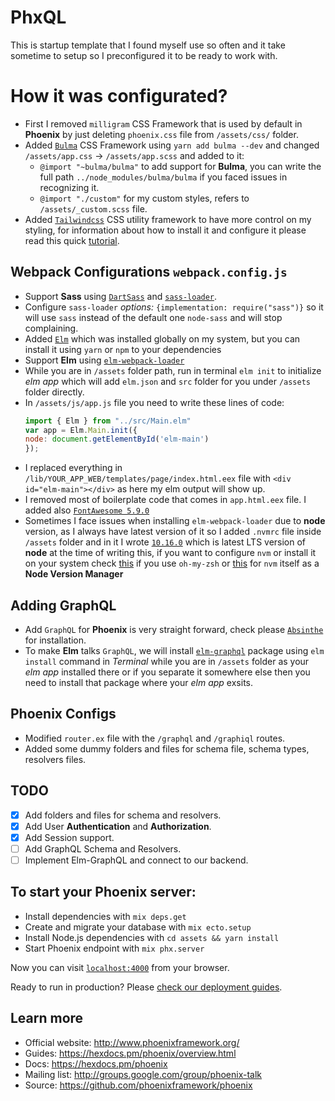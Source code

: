 # PhxQL
This is startup template that I found myself use so often and it take sometime to setup so I preconfigured it to be ready to work with.

# How it was configurated?
  * First I removed `milligram` CSS Framework that is used by default in __Phoenix__ by just deleting `phoenix.css` file from `/assets/css/` folder.
  * Added [`Bulma`](https://bulma.io) CSS Framework using `yarn add bulma --dev` and changed `/assets/app.css` -> `/assets/app.scss` and added to it:
    - `@import "~bulma/bulma"` to add support for __Bulma__, you can write the full path `../node_modules/bulma/bulma` if you faced issues in recognizing it.
    - `@import "./custom"` for my custom styles, refers to `/assets/_custom.scss` file.
  * Added [`Tailwindcss`](https://tailwindcss.com/) CSS utility framework to have more control on my styling, for information about how to install it and configure it please read this quick [tutorial](https://www.derrickreimer.com/tech/2019/06/12/tailwind-phoenix.html?utm_campaign=elixir_radar_195&utm_medium=email&utm_source=RD+Station).
## Webpack Configurations `webpack.config.js`
  * Support __Sass__ using [`DartSass`](https://github.com/sass/dart-sass) and [`sass-loader`](https://github.com/webpack-contrib/sass-loader).
  * Configure `sass-loader` _options:_ `{implementation: require("sass")}` so it will use `sass` instead of the default one `node-sass` and will stop complaining.
  * Added [`Elm`](https://elm-lang.org/) which was installed globally on my system, but you can install it using `yarn` or `npm` to your dependencies
  * Support __Elm__ using [`elm-webpack-loader`](https://github.com/elm-community/elm-webpack-loader)
  * While you are in `/assets` folder path, run in terminal `elm init` to initialize _elm app_ which will add `elm.json` and `src` folder for you under `/assets` folder directly.
  * In `/assets/js/app.js` file you need to write these lines of code: 
    ```js
    import { Elm } from "../src/Main.elm"
    var app = Elm.Main.init({
    node: document.getElementById('elm-main')
    });
    ```
  * I replaced everything in `/lib/YOUR_APP_WEB/templates/page/index.html.eex` file with `<div id="elm-main"></div>` as here my elm output will show up.
  * I removed most of boilerplate code that comes in `app.html.eex` file. I added also [`FontAwesome 5.9.0`](https://use.fontawesome.com/releases/v5.9.0/css/all.css)
  * Sometimes I face issues when installing `elm-webpack-loader` due to __node__ version, as I always have latest version of it so I added `.nvmrc` file inside `/assets` folder and in it I wrote [`10.16.0`](https://nodejs.org/en/) which is latest LTS version of __node__ at the time of writing this, if you want to configure `nvm` or install it on your system check [this](https://github.com/lukechilds/zsh-nvm) if you use `oh-my-zsh` or [this](https://github.com/nvm-sh/nvm) for `nvm` itself as a __Node Version Manager__
  
## Adding GraphQL
  * Add `GraphQL` for __Phoenix__ is very straight forward, check please [`Absinthe`](https://github.com/absinthe-graphql/absinthe) for installation.
  * To make __Elm__ talks `GraphQL`, we will install [`elm-graphql`](https://github.com/dillonkearns/elm-graphql) package using `elm install` command in _Terminal_ while you are in `/assets` folder as your _elm app_ installed there or if you separate it somewhere else then you need to install that package where your _elm app_ exsits.

## Phoenix Configs
  * Modified `router.ex` file with the `/graphql` and `/graphiql` routes.
  * Added some dummy folders and files for schema file, schema types, resolvers files.

## TODO
  - [x] Add folders and files for schema and resolvers.
  - [x] Add User __Authentication__ and __Authorization__.
  - [x] Add Session support.
  - [ ] Add GraphQL Schema and Resolvers.
  - [ ] Implement Elm-GraphQL and connect to our backend.

## To start your Phoenix server:

  * Install dependencies with `mix deps.get`
  * Create and migrate your database with `mix ecto.setup`
  * Install Node.js dependencies with `cd assets && yarn install`
  * Start Phoenix endpoint with `mix phx.server`

Now you can visit [`localhost:4000`](http://localhost:4000) from your browser.

Ready to run in production? Please [check our deployment guides](https://hexdocs.pm/phoenix/deployment.html).

## Learn more

  * Official website: http://www.phoenixframework.org/
  * Guides: https://hexdocs.pm/phoenix/overview.html
  * Docs: https://hexdocs.pm/phoenix
  * Mailing list: http://groups.google.com/group/phoenix-talk
  * Source: https://github.com/phoenixframework/phoenix
